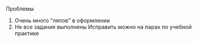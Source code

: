 Проблемы
1. Очень много "ляпов" в оформлении
2. Не все задания выполнены
Исправить можно на парах по учебной практике
